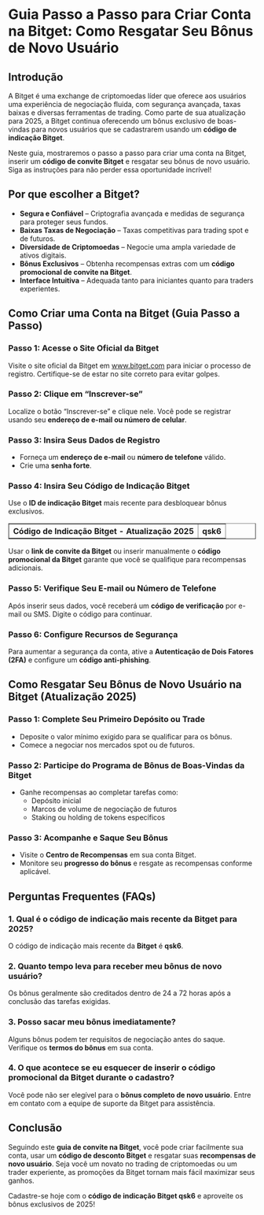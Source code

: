 <h1>Guia Passo a Passo para Criar Conta na Bitget: Como Resgatar Seu Bônus de Novo Usuário</h1>
<h2>Introdução</h2>
<p>A Bitget é uma exchange de criptomoedas líder que oferece aos usuários uma experiência de negociação fluida, com segurança avançada, taxas baixas e diversas ferramentas de trading. Como parte de sua atualização para 2025, a Bitget continua oferecendo um bônus exclusivo de boas-vindas para novos usuários que se cadastrarem usando um <strong>código de indicação Bitget</strong>.</p>
<p>Neste guia, mostraremos o passo a passo para criar uma conta na Bitget, inserir um <strong>código de convite Bitget</strong> e resgatar seu bônus de novo usuário. Siga as instruções para não perder essa oportunidade incrível!</p>

<h2>Por que escolher a Bitget?</h2>
<ul>
    <li><strong>Segura e Confiável</strong> – Criptografia avançada e medidas de segurança para proteger seus fundos.</li>
    <li><strong>Baixas Taxas de Negociação</strong> – Taxas competitivas para trading spot e de futuros.</li>
    <li><strong>Diversidade de Criptomoedas</strong> – Negocie uma ampla variedade de ativos digitais.</li>
    <li><strong>Bônus Exclusivos</strong> – Obtenha recompensas extras com um <strong>código promocional de convite na Bitget</strong>.</li>
    <li><strong>Interface Intuitiva</strong> – Adequada tanto para iniciantes quanto para traders experientes.</li>
</ul>

<h2>Como Criar uma Conta na Bitget (Guia Passo a Passo)</h2>
<h3>Passo 1: Acesse o Site Oficial da Bitget</h3>
<p>Visite o site oficial da Bitget em <a href="https://www.bitget.com">www.bitget.com</a> para iniciar o processo de registro. Certifique-se de estar no site correto para evitar golpes.</p>

<h3>Passo 2: Clique em “Inscrever-se”</h3>
<p>Localize o botão “Inscrever-se” e clique nele. Você pode se registrar usando seu <strong>endereço de e-mail ou número de celular</strong>.</p>

<h3>Passo 3: Insira Seus Dados de Registro</h3>
<ul>
    <li>Forneça um <strong>endereço de e-mail</strong> ou <strong>número de telefone</strong> válido.</li>
    <li>Crie uma <strong>senha forte</strong>.</li>
</ul>

<h3>Passo 4: Insira Seu Código de Indicação Bitget</h3>
<p>Use o <strong>ID de indicação Bitget</strong> mais recente para desbloquear bônus exclusivos.</p>

<table border="1">
    <tr>
        <th>Código de Indicação Bitget - Atualização 2025</th>
        <th>qsk6</th>
    </tr>
</table>

<p>Usar o <strong>link de convite da Bitget</strong> ou inserir manualmente o <strong>código promocional da Bitget</strong> garante que você se qualifique para recompensas adicionais.</p>

<h3>Passo 5: Verifique Seu E-mail ou Número de Telefone</h3>
<p>Após inserir seus dados, você receberá um <strong>código de verificação</strong> por e-mail ou SMS. Digite o código para continuar.</p>

<h3>Passo 6: Configure Recursos de Segurança</h3>
<p>Para aumentar a segurança da conta, ative a <strong>Autenticação de Dois Fatores (2FA)</strong> e configure um <strong>código anti-phishing</strong>.</p>

<h2>Como Resgatar Seu Bônus de Novo Usuário na Bitget (Atualização 2025)</h2>
<h3>Passo 1: Complete Seu Primeiro Depósito ou Trade</h3>
<ul>
    <li>Deposite o valor mínimo exigido para se qualificar para os bônus.</li>
    <li>Comece a negociar nos mercados spot ou de futuros.</li>
</ul>

<h3>Passo 2: Participe do Programa de Bônus de Boas-Vindas da Bitget</h3>
<ul>
    <li>Ganhe recompensas ao completar tarefas como:
        <ul>
            <li>Depósito inicial</li>
            <li>Marcos de volume de negociação de futuros</li>
            <li>Staking ou holding de tokens específicos</li>
        </ul>
    </li>
</ul>

<h3>Passo 3: Acompanhe e Saque Seu Bônus</h3>
<ul>
    <li>Visite o <strong>Centro de Recompensas</strong> em sua conta Bitget.</li>
    <li>Monitore seu <strong>progresso do bônus</strong> e resgate as recompensas conforme aplicável.</li>
</ul>

<h2>Perguntas Frequentes (FAQs)</h2>
<h3>1. Qual é o código de indicação mais recente da Bitget para 2025?</h3>
<p>O código de indicação mais recente da <strong>Bitget</strong> é <strong>qsk6</strong>.</p>

<h3>2. Quanto tempo leva para receber meu bônus de novo usuário?</h3>
<p>Os bônus geralmente são creditados dentro de 24 a 72 horas após a conclusão das tarefas exigidas.</p>

<h3>3. Posso sacar meu bônus imediatamente?</h3>
<p>Alguns bônus podem ter requisitos de negociação antes do saque. Verifique os <strong>termos do bônus</strong> em sua conta.</p>

<h3>4. O que acontece se eu esquecer de inserir o código promocional da Bitget durante o cadastro?</h3>
<p>Você pode não ser elegível para o <strong>bônus completo de novo usuário</strong>. Entre em contato com a equipe de suporte da Bitget para assistência.</p>

<h2>Conclusão</h2>
<p>Seguindo este <strong>guia de convite na Bitget</strong>, você pode criar facilmente sua conta, usar um <strong>código de desconto Bitget</strong> e resgatar suas <strong>recompensas de novo usuário</strong>. Seja você um novato no trading de criptomoedas ou um trader experiente, as promoções da Bitget tornam mais fácil maximizar seus ganhos.</p>
<p>Cadastre-se hoje com o <strong>código de indicação Bitget qsk6</strong> e aproveite os bônus exclusivos de 2025!</p>

